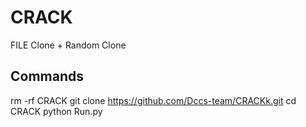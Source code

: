 # CRACK
FILE  Clone + Random Clone

## Commands

rm -rf CRACK
git clone https://github.com/Dccs-team/CRACKk.git
cd CRACK
python Run.py
